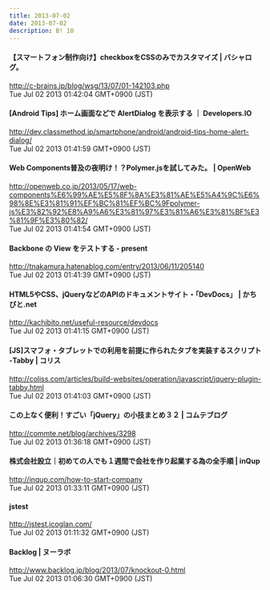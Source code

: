 ```yaml
---
title: 2013-07-02
date: 2013-07-02
description: B! 10
---
```


#### 【スマートフォン制作向け】checkboxをCSSのみでカスタマイズ | バシャログ。
http://c-brains.jp/blog/wsg/13/07/01-142103.php<br>
Tue Jul 02 2013 01:42:04 GMT+0900 (JST)<br>


#### [Android Tips] ホーム画面などで AlertDialog を表示する ｜ Developers.IO
http://dev.classmethod.jp/smartphone/android/android-tips-home-alert-dialog/<br>
Tue Jul 02 2013 01:41:59 GMT+0900 (JST)<br>


#### Web Components普及の夜明け！？Polymer.jsを試してみた。 | OpenWeb
http://openweb.co.jp/2013/05/17/web-components%E6%99%AE%E5%8F%8A%E3%81%AE%E5%A4%9C%E6%98%8E%E3%81%91%EF%BC%81%EF%BC%9Fpolymer-js%E3%82%92%E8%A9%A6%E3%81%97%E3%81%A6%E3%81%BF%E3%81%9F%E3%80%82/<br>
Tue Jul 02 2013 01:41:54 GMT+0900 (JST)<br>


#### Backbone の View をテストする - present
http://tnakamura.hatenablog.com/entry/2013/06/11/205140<br>
Tue Jul 02 2013 01:41:39 GMT+0900 (JST)<br>


#### HTML5やCSS、jQueryなどのAPIのドキュメントサイト・「DevDocs」 | かちびと.net
http://kachibito.net/useful-resource/devdocs<br>
Tue Jul 02 2013 01:41:15 GMT+0900 (JST)<br>


####   [JS]スマフォ・タブレットでの利用を前提に作られたタブを実装するスクリプト -Tabby | コリス
http://coliss.com/articles/build-websites/operation/javascript/jquery-plugin-tabby.html<br>
Tue Jul 02 2013 01:41:03 GMT+0900 (JST)<br>


#### この上なく便利！すごい「jQuery」の小技まとめ３２ | コムテブログ
http://commte.net/blog/archives/3298<br>
Tue Jul 02 2013 01:36:18 GMT+0900 (JST)<br>


#### 株式会社設立｜初めての人でも１週間で会社を作り起業する為の全手順 | inQup
http://inqup.com/how-to-start-company<br>
Tue Jul 02 2013 01:33:11 GMT+0900 (JST)<br>


#### jstest
http://jstest.jcoglan.com/<br>
Tue Jul 02 2013 01:11:32 GMT+0900 (JST)<br>


#### Backlog | ヌーラボ
http://www.backlog.jp/blog/2013/07/knockout-0.html<br>
Tue Jul 02 2013 01:06:30 GMT+0900 (JST)<br>


